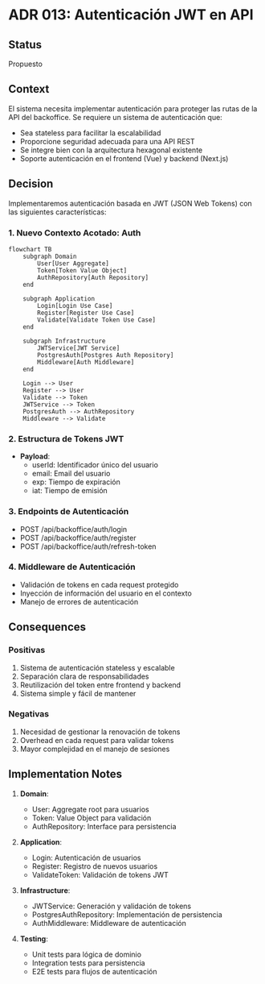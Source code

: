 # ADR 013: Autenticación JWT en API

## Status
Propuesto

## Context
El sistema necesita implementar autenticación para proteger las rutas de la API del backoffice. Se requiere un sistema de autenticación que:
- Sea stateless para facilitar la escalabilidad
- Proporcione seguridad adecuada para una API REST
- Se integre bien con la arquitectura hexagonal existente
- Soporte autenticación en el frontend (Vue) y backend (Next.js)

## Decision
Implementaremos autenticación basada en JWT (JSON Web Tokens) con las siguientes características:

### 1. Nuevo Contexto Acotado: Auth
```mermaid
flowchart TB
    subgraph Domain
        User[User Aggregate]
        Token[Token Value Object]
        AuthRepository[Auth Repository]
    end
    
    subgraph Application
        Login[Login Use Case]
        Register[Register Use Case]
        Validate[Validate Token Use Case]
    end
    
    subgraph Infrastructure
        JWTService[JWT Service]
        PostgresAuth[Postgres Auth Repository]
        Middleware[Auth Middleware]
    end
    
    Login --> User
    Register --> User
    Validate --> Token
    JWTService --> Token
    PostgresAuth --> AuthRepository
    Middleware --> Validate
```

### 2. Estructura de Tokens JWT
- **Payload**:
  - userId: Identificador único del usuario
  - email: Email del usuario
  - exp: Tiempo de expiración
  - iat: Tiempo de emisión

### 3. Endpoints de Autenticación
- POST /api/backoffice/auth/login
- POST /api/backoffice/auth/register
- POST /api/backoffice/auth/refresh-token

### 4. Middleware de Autenticación
- Validación de tokens en cada request protegido
- Inyección de información del usuario en el contexto
- Manejo de errores de autenticación

## Consequences
### Positivas
1. Sistema de autenticación stateless y escalable
2. Separación clara de responsabilidades
3. Reutilización del token entre frontend y backend
4. Sistema simple y fácil de mantener

### Negativas
1. Necesidad de gestionar la renovación de tokens
2. Overhead en cada request para validar tokens
3. Mayor complejidad en el manejo de sesiones

## Implementation Notes
1. **Domain**:
   - User: Aggregate root para usuarios
   - Token: Value Object para validación
   - AuthRepository: Interface para persistencia

2. **Application**:
   - Login: Autenticación de usuarios
   - Register: Registro de nuevos usuarios
   - ValidateToken: Validación de tokens JWT

3. **Infrastructure**:
   - JWTService: Generación y validación de tokens
   - PostgresAuthRepository: Implementación de persistencia
   - AuthMiddleware: Middleware de autenticación

4. **Testing**:
   - Unit tests para lógica de dominio
   - Integration tests para persistencia
   - E2E tests para flujos de autenticación
